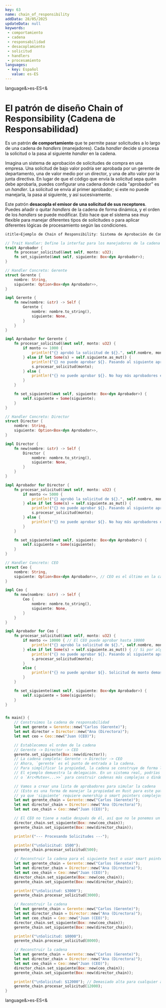 ```yaml
---
key: 63
name: chain_of_responsibility
addData: 28/05/2025
updateData: null
keywords: 
 - comportamiento
 - cadena
 - responsabilidad
 - desacoplamiento
 - solicitud
 - handlers
 - procesamiento
languages:
 - key: Español
   value: es-ES
---
```

language&>es-ES<&
# El patrón de diseño **Chain of Responsibility** (Cadena de Responsabilidad)
Es un patrón **de comportamiento** que te permite pasar solicitudes a lo largo de una cadena de *handlers* (manejadores). Cada *handler* decide si procesa la solicitud o la pasa al siguiente *handler* en la cadena.

Imagina un sistema de aprobación de solicitudes de compra en una empresa. Una solicitud de bajo valor podría ser aprobada por un gerente de departamento, una de valor medio por un director, y una de alto valor por la junta directiva. En lugar de que el código que envía la solicitud sepa quién debe aprobarla, puedes configurar una cadena donde cada "aprobador" es un *handler*. La solicitud se envía al primer aprobador; si este no puede manejarla, la pasa al siguiente, y así sucesivamente.

Este patrón **desacopla el emisor de una solicitud de sus receptores**. Puedes añadir o quitar *handlers* de la cadena de forma dinámica, y el orden de los *handlers* se puede modificar. Esto hace que el sistema sea muy flexible para manejar diferentes tipos de solicitudes o para aplicar diferentes lógicas de procesamiento según las condiciones.

```rust
&title>Ejemplo de Chain of Responsibility: Sistema de Aprobación de Compras<title&

// Trait Handler: Define la interfaz para los manejadores de la cadena
trait Aprobador {
    fn procesar_solicitud(&mut self, monto: u32);
    fn set_siguiente(&mut self, siguiente: Box<dyn Aprobador>);
}

// Handler Concreto: Gerente
struct Gerente {
    nombre: String,
    siguiente: Option<Box<dyn Aprobador>>,
}

impl Gerente {
    fn new(nombre: &str) -> Self {
        Gerente {
            nombre: nombre.to_string(),
            siguiente: None,
        }
    }
}

impl Aprobador for Gerente {
    fn procesar_solicitud(&mut self, monto: u32) {
        if monto <= 1000 {
            println!("{} aprobó la solicitud de ${}.", self.nombre, monto);
        } else if let Some(s) = self.siguiente.as_mut() {
            println!("{} no puede aprobar ${}. Pasando al siguiente aprobador...", self.nombre, monto);
            s.procesar_solicitud(monto);
        } else {
            println!("{} no puede aprobar ${}. No hay más aprobadores en la cadena.", self.nombre, monto);
        }
    }

    fn set_siguiente(&mut self, siguiente: Box<dyn Aprobador>) {
        self.siguiente = Some(siguiente);
    }
}

// Handler Concreto: Director
struct Director {
    nombre: String,
    siguiente: Option<Box<dyn Aprobador>>,
}

impl Director {
    fn new(nombre: &str) -> Self {
        Director {
            nombre: nombre.to_string(),
            siguiente: None,
        }
    }
}

impl Aprobador for Director {
    fn procesar_solicitud(&mut self, monto: u32) {
        if monto <= 5000 {
            println!("{} aprobó la solicitud de ${}.", self.nombre, monto);
        } else if let Some(s) = self.siguiente.as_mut() {
            println!("{} no puede aprobar ${}. Pasando al siguiente aprobador...", self.nombre, monto);
            s.procesar_solicitud(monto);
        } else {
            println!("{} no puede aprobar ${}. No hay más aprobadores en la cadena.", self.nombre, monto);
        }
    }

    fn set_siguiente(&mut self, siguiente: Box<dyn Aprobador>) {
        self.siguiente = Some(siguiente);
    }
}

// Handler Concreto: CEO
struct Ceo {
    nombre: String,
    siguiente: Option<Box<dyn Aprobador>>, // CEO es el último en la cadena, su `siguiente` será None
}

impl Ceo {
    fn new(nombre: &str) -> Self {
        Ceo {
            nombre: nombre.to_string(),
            siguiente: None,
        }
    }
}

impl Aprobador for Ceo {
    fn procesar_solicitud(&mut self, monto: u32) {
        if monto <= 10000 { // El CEO puede aprobar hasta 10000
            println!("{} aprobó la solicitud de ${}.", self.nombre, monto);
        } else if let Some(s) = self.siguiente.as_mut() { // Si por alguna razón hay otro
            println!("{} no puede aprobar ${}. Pasando al siguiente aprobador...", self.nombre, monto);
            s.procesar_solicitud(monto);
        }
        else {
            println!("{} no puede aprobar ${}. Solicitud de monto demasiado alto o no hay más aprobadores.", self.nombre, monto);
        }
    }

    fn set_siguiente(&mut self, siguiente: Box<dyn Aprobador>) {
        self.siguiente = Some(siguiente);
    }
}


fn main() {
    // Construimos la cadena de responsabilidad
    let mut gerente = Gerente::new("Carlos (Gerente)");
    let mut director = Director::new("Ana (Directora)");
    let mut ceo = Ceo::new("Juan (CEO)");

    // Establecemos el orden de la cadena
    // Gerente -> Director -> CEO
    gerente.set_siguiente(Box::new(director));
    // La cadena completa: Gerente -> Director -> CEO
    // Ahora, `gerente` es el punto de entrada a la cadena.
    // Para simplificar la propiedad, la cadena se construye de forma lineal
    // El ejemplo demuestra la delegación. En un sistema real, podrías usar `Rc<RefCell<...>>`
    // o `Arc<Mutex<...>>` para construir cadenas más complejas o dinámicas en Rust.

    // Vamos a crear una lista de aprobadores para simular la cadena
    // (Esto es una forma de manejar la propiedad en Rust para este patrón,
    // ya que 'siguiente' requiere ownership o smart pointers complejos)
    let mut gerente_chain = Gerente::new("Carlos (Gerente)");
    let mut director_chain = Director::new("Ana (Directora)");
    let mut ceo_chain = Ceo::new("Juan (CEO)");

    // El CEO no tiene a nadie después de él, así que no le ponemos un siguiente.
    director_chain.set_siguiente(Box::new(ceo_chain));
    gerente_chain.set_siguiente(Box::new(director_chain));

    println!("--- Procesando Solicitudes ---");

    println!("\nSolicitud: $500");
    gerente_chain.procesar_solicitud(500);

    // Reconstruir la cadena para el siguiente test o usar smart pointers
    let mut gerente_chain = Gerente::new("Carlos (Gerente)");
    let mut director_chain = Director::new("Ana (Directora)");
    let mut ceo_chain = Ceo::new("Juan (CEO)");
    director_chain.set_siguiente(Box::new(ceo_chain));
    gerente_chain.set_siguiente(Box::new(director_chain));

    println!("\nSolicitud: $3000");
    gerente_chain.procesar_solicitud(3000);

    // Reconstruir la cadena
    let mut gerente_chain = Gerente::new("Carlos (Gerente)");
    let mut director_chain = Director::new("Ana (Directora)");
    let mut ceo_chain = Ceo::new("Juan (CEO)");
    director_chain.set_siguiente(Box::new(ceo_chain));
    gerente_chain.set_siguiente(Box::new(director_chain));

    println!("\nSolicitud: $8000");
    gerente_chain.procesar_solicitud(8000);

    // Reconstruir la cadena
    let mut gerente_chain = Gerente::new("Carlos (Gerente)");
    let mut director_chain = Director::new("Ana (Directora)");
    let mut ceo_chain = Ceo::new("Juan (CEO)");
    director_chain.set_siguiente(Box::new(ceo_chain));
    gerente_chain.set_siguiente(Box::new(director_chain));

    println!("\nSolicitud: $12000"); // Demasiado alta para cualquier aprobador
    gerente_chain.procesar_solicitud(12000);
}
```
language&>es-ES<&